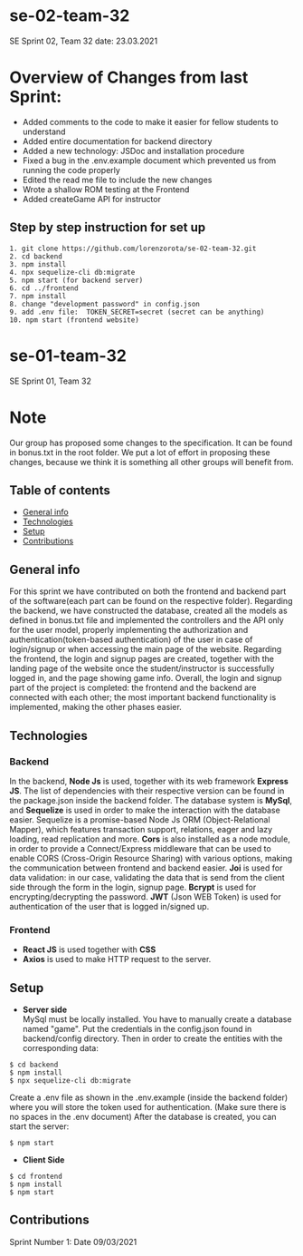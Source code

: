 # se-02-team-32

SE Sprint 02, Team 32 date: 23.03.2021

# Overview of Changes from last Sprint:

- Added comments to the code to make it easier for fellow students to understand
- Added entire documentation for backend directory
- Added a new technology: JSDoc and installation procedure
- Fixed a bug in the .env.example document which prevented us from running the code properly
- Edited the read me file to include the new changes
- Wrote a shallow ROM testing at the Frontend
- Added createGame API for instructor

## Step by step instruction for set up

```
1. git clone https://github.com/lorenzorota/se-02-team-32.git
2. cd backend
3. npm install
4. npx sequelize-cli db:migrate
5. npm start (for backend server)
6. cd ../frontend
7. npm install
8. change "development password" in config.json
9. add .env file:  TOKEN_SECRET=secret (secret can be anything)
10. npm start (frontend website)
```

# se-01-team-32

SE Sprint 01, Team 32

# Note

Our group has proposed some changes to the specification. It can be found in bonus.txt in the root folder. We put a lot of effort in proposing these changes, because we think it is something all other groups will benefit from.

## Table of contents

- [General info](#general-info)
- [Technologies](echnologies)
- [Setup](#setup)
- [Contributions](#contributions)

## General info

For this sprint we have contributed on both the frontend and backend part of the software(each part can be found on the respective folder). Regarding the backend, we have constructed the database, created all the models as defined in bonus.txt file and implemented the controllers and the API only for the user model, properly implementing the authorization and authentication(token-based authentication) of the user in case of login/signup or when accessing the main page of the website. Regarding the frontend, the login and signup pages are created, together with the landing page of the website once the student/instructor is successfully logged in, and the page showing game info. Overall, the login and signup part of the project is completed: the frontend and the backend are connected with each other; the most important backend functionality is implemented, making the other phases easier.

## Technologies

### Backend

In the backend, **Node Js** is used, together with its web framework **Express JS**. The list of dependencies with their respective version can be found in the package.json inside the backend folder. The database system is **MySql**, and **Sequelize** is used in order to make the interaction with the database easier. Sequelize is a promise-based Node Js ORM (Object-Relational Mapper), which features transaction support, relations, eager and lazy loading, read replication and more. **Cors** is also installed as a node module, in order to provide a Connect/Express middleware that can be used to enable CORS (Cross-Origin Resource Sharing) with various options, making the communication between frontend and backend easier. **Joi** is used for data validation: in our case, validating the data that is send from the client side through the form in the login, signup page. **Bcrypt** is used for encrypting/decrypting the password. **JWT** (Json WEB Token) is used for authentication of the user that is logged in/signed up.

### Frontend

- **React JS** is used together with **CSS**
- **Axios** is used to make HTTP request to the server.

## Setup

- **Server side**\
  MySql must be locally installed. You have to manually create a database named "game". Put the credentials in the config.json found in backend/config directory. Then in order to create the entities with the corresponding data:

```
$ cd backend
$ npm install
$ npx sequelize-cli db:migrate
```

Create a .env file as shown in the .env.example (inside the backend folder) where you will store the token used for authentication.
(Make sure there is no spaces in the .env document)
After the database is created, you can start the server:

```
$ npm start
```

- **Client Side**

```
$ cd frontend
$ npm install
$ npm start
```

## Contributions

Sprint Number 1: Date 09/03/2021
